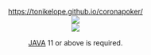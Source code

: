 <p align="center"><a href="https://tonikelope.github.io/coronapoker/" target="_blank">https://tonikelope.github.io/coronapoker/<br><img src="https://raw.githubusercontent.com/tonikelope/coronapoker/gh-pages/screenshots/corona.png"><br><img src="https://raw.githubusercontent.com/tonikelope/coronapoker/gh-pages/screenshots/corona2.png"></a></p>
<p align="center"><a href="https://adoptopenjdk.net/" target="_blank">JAVA</a> 11 or above is required.</p>
